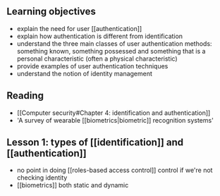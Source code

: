 ## Learning objectives
- explain the need for user [[authentication]]
- explain how authentication is different from identification
- understand the three main classes of user authentication methods: something known, something possessed and something that is a personal characteristic (often a physical characteristic)
- provide examples of user authentication techniques
- understand the notion of identity management

## Reading
- [[Computer security#Chapter 4: identification and authentication]]
- 'A survey of wearable [[biometrics|biometric]] recognition systems'

## Lesson 1: types of [[identification]] and [[authentication]]
- no point in doing [[roles-based access control]] control if we're not checking identity
- [[biometrics]] both static and dynamic